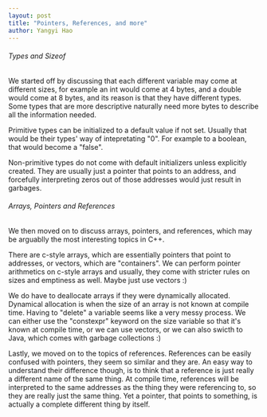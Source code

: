 ```yaml
---
layout: post
title: "Pointers, References, and more"  
author: Yangyi Hao 
--- 
```


###### Types and Sizeof

We started off by discussing that each different variable may come at different sizes, for example an int would come at 4 bytes, and a double would come at 8 bytes, and its reason is that they have different types. Some types that are more descriptive naturally need more bytes to describe all the information needed.

Primitive types can be initialized to a default value if not set. Usually that would be their types' way of intepretating "0". For example to a boolean, that would become a "false".

Non-primitive types do not come with default initializers unless explicitly created. They are usually just a pointer that points to an address, and forcefully interpreting zeros out of those addresses would just result in garbages.

###### Arrays, Pointers and References

We then moved on to discuss arrays, pointers, and references, which may be arguablly the most interesting topics in C++.

There are c-style arrays, which are essentially pointers that point to addresses, or vectors, which are "containers". We can perform pointer arithmetics on c-style arrays and usually, they come with stricter rules on sizes and emptiness as well. Maybe just use vectors :)

We do have to deallocate arrays if they were dynamically allocated. Dynamical allocation is when the size of an array is not known at compile time. Having to "delete" a variable seems like a very messy process. We can either use the "constexpr" keyword on the size variable so that it's known at compile time, or we can use vectors, or we can also swicth to Java, which comes with garbage collections :)

Lastly, we moved on to the topics of references. References can be easily confused with pointers, they seem so similar and they are. An easy way to understand their difference though, is to think that a reference is just really a different name of the same thing. At compile time, references will be interpreted to the same addresses as the thing they were referencing to, so they are really just the same thing. Yet a pointer, that points to something, is actually a complete different thing by itself.
